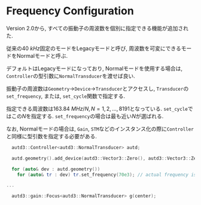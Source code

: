 # Frequency Configuration

Version 2.0から, すべての振動子の周波数を個別に指定できる機能が追加された.

従来の$\SI{40}{kHz}$固定のモードをLegacyモードと呼び, 周波数を可変にできるモードをNormalモードと呼ぶ.

デフォルトはLegacyモードになっており, Normalモードを使用する場合は, `Controller`の型引数に`NormalTransducer`を渡せば良い.

振動子の周波数は`Geometry`→`Device`→`Transducer`とアクセスし, `Transducer`の`set_frequency`, または, `set_cycle`関数で指定する.

指定できる周波数は$\SI{163.84}{MHz}/N, N=1,2,...,8191$となっている.
`set_cycle`ではこの$N$を指定する. 
`set_frequency`の場合は最も近い$N$が選ばれる.

なお, Normalモードの場合は, `Gain`, `STM`などのインスタンス化の際に`Controller`と同様に型引数を指定する必要がある.

```cpp
  autd3::Controller<autd3::NormalTransducer> autd;

  autd.geometry().add_device(autd3::Vector3::Zero(), autd3::Vector3::Zero());

  for (auto& dev : autd.geometry())
    for (auto& tr : dev) tr.set_frequency(70e3); // actual frequency is 163.84MHz/2341 ~ 69987

...

  autd3::gain::Focus<autd3::NormalTransducer> g(center);
```
